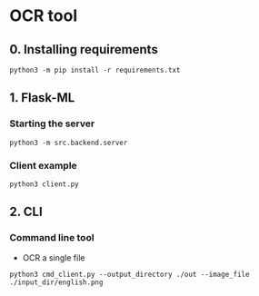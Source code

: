 # OCR tool

## 0. Installing requirements
```
python3 -m pip install -r requirements.txt
```

## 1. Flask-ML
### Starting the server
```
python3 -m src.backend.server
```

### Client example
```
python3 client.py
```

## 2. CLI
### Command line tool
* OCR a single file
```
python3 cmd_client.py --output_directory ./out --image_file ./input_dir/english.png
```
